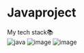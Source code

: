 # Javaproject
My tech stack📚<br>
![java](https://img.shields.io/badge/java-007396?style=flat-square&logo=java&logoColor=white)
![image](https://github.com/do04200611/Javaproject/assets/74278578/f5e665e3-09b9-41be-8120-9525e868cd35)
![image](https://github.com/do04200611/Javaproject/assets/74278578/9a691b82-8e2d-47c1-82bf-a7b8b9a33beb)
